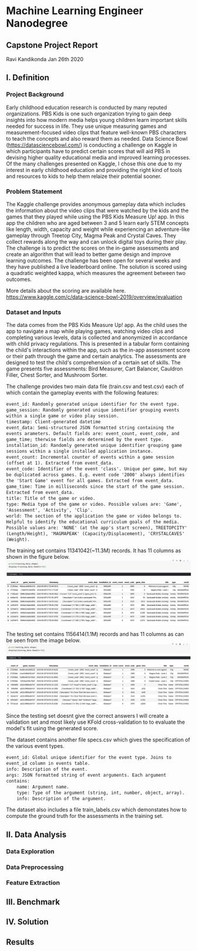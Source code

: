 # Machine Learning Engineer Nanodegree

## Capstone Project Report
Ravi Kandikonda
Jan 26th 2020

## I. Definition
### Project Background
Early childhood education research is conducted by many reputed organizations. PBS Kids is one such organization trying to gain deep insights into how modern media helps young children learn important skills needed for success in life. They use unique measuring games and measurement-focused video clips that feature well-known PBS characters to teach the concepts and also reward them as needed. Data Science Bowl (https://datasciencebowl.com/) is conducting a challenge on Kaggle in which participants have to predict certain scores that will aid PBS in devising higher quality educational media and improved learning processes. Of the many challenges presented on Kaggle, I chose this one due to my interest in early childhood education and providing the right kind of tools and resources to kids to help them relaize their potential sooner.

### Problem Statement
The Kaggle challenge provides anonymous gameplay data which includes the information about the video clips that were watched by the kids and the games that they played while using the PBS Kids Measure Up! app. In this app the children who are aged between 3 and 5 learn early STEM concepts like length, width, capacity and weight while experiencing an adventure-like gameplay through Treetop City, Magma Peak and Crystal Caves. They collect rewards along the way and can unlock digital toys during their play. The challenge is to predict the scores on the in-game assessments and create an algorithm that will lead to better game design and improve learning outcomes. The challenge has been open for several weeks and they have published a live leaderboard online. The solution is scored using a quadratic weighted kappa, which measures the agreement between two outcomes.

More details about the scoring are available here. https://www.kaggle.com/c/data-science-bowl-2019/overview/evaluation

### Dataset and Inputs
The data comes from the PBS Kids Measure Up! app. As the child uses the app to navigate a map while playing games, watching video clips and completing various levels, data is collected and anonymized in accordance with child privacy regulations. This is presented in a tabular form containing the child's interactions within the app, such as the in-app assessment score or their path through the game and certain analytics. The assessments are designed to test the child's comprehension of a certain set of skills. The game presents five assessments: Bird Measurer, Cart Balancer, Cauldron Filler, Chest Sorter, and Mushroom Sorter.

The challenge provides two main data file (train.csv and test.csv) each of which contain the gameplay events with the following features:

    event_id: Randomly generated unique identifier for the event type.
    game_session: Randomly generated unique identifier grouping events within a single game or video play session.
    timestamp: Client-generated datetime
    event_data: Semi-structured JSON formatted string containing the events arameters. Default fields are: event_count, event_code, and game_time; therwise fields are determined by the event type.
    installation_id: Randomly generated unique identifier grouping game sessions within a single installed application instance.
    event_count: Incremental counter of events within a game session (offset at 1). Extracted from event_data.
    event_code: Identifier of the event 'class'. Unique per game, but may be duplicated across games. E.g. event code '2000' always identifies the 'Start Game' event for all games. Extracted from event_data.
    game_time: Time in milliseconds since the start of the game session. Extracted from event_data.
    title: Title of the game or video.
    type: Media type of the game or video. Possible values are: 'Game', 'Assessment', 'Activity', 'Clip'.
    world: The section of the application the game or video belongs to. Helpful to identify the educational curriculum goals of the media. Possible values are: 'NONE' (at the app's start screen), TREETOPCITY' (Length/Height), 'MAGMAPEAK' (Capacity/Displacement), 'CRYSTALCAVES' (Weight).

The training set contains 11341042(~11.3M) records. It has 11 columns as shown in the figure below. 
![](assets/training_data.png)

The testing set contains 1156414(1.1M) records and has 11 columns as can be seen from the image below.
![](assets/testing_data.png)


Since the testing set doesnt give the correct answers I will create a validation set and most likely use KFold cross-validation to to evaluate the model's fit using the generated score.

The dataset contains another file specs.csv which gives the specification of the various event types.

    event_id: Global unique identifier for the event type. Joins to event_id column in events table.
    info: Description of the event.
    args: JSON formatted string of event arguments. Each argument contains:
        name: Argument name.
        type: Type of the argument (string, int, number, object, array).
        info: Description of the argument.

The dataset also includes a file train_labels.csv which demonstates how to compute the ground truth for the assessments in the training set.
## II. Data Analysis

### Data Exploration

### Data Preprocessing

### Feature Extraction

## III. Benchmark

## IV. Solution

## Results






